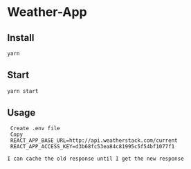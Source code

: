 # Weather-App


## Install

```sh
yarn 
```
## Start

```sh
yarn start
```

## Usage

```
 Create .env file  
 Copy
 REACT_APP_BASE_URL=http://api.weatherstack.com/current
 REACT_APP_ACCESS_KEY=d3b68fc53ea84c81995c5f54bf1077f1
```
```
I can cache the old response until I get the new response
```
